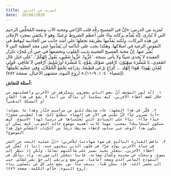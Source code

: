 ```yaml
---
title:  لمزيد من الدرس
date:  28/08/2020
---
```


لمزيد من الدرس: «إنَّ في المسيح رقَّة قلب الرَّاعي ومحبة الآب ونعمة المُخلِّص الرحيم التي لا تُبارى. إنَّه يُقدِّم بركاته بناءً على أعظم الشروط ترغيبًا. وهو لا يكتفي بمجرد الإعلان عن هذه البركات، ولكنه يُقدِّمها بطريقة تجعلها على أشد جانب من الجاذبية ليوقظ في النفوس الرغبة في امتلاكها. وهكذا يجب على خُدَّامه أن يُقدِّموا غنى مجد العطية التي لا يُعبَّر عنها. إنَّ محبة المسيح العجيبة تذيب القلوب وتخضعها في حين أن مُجرَّد تكرار العقيدة لا يُجدي شيئًا ولا يأتي بنتيجة. ’عَزُّوا، عَزُّوا شَعْبِي، يَقُولُ إِلهُكُمْ ‘. ’عَلَى جَبَل عَال اصْعَدِي، يَا مُبَشِّرَةَ صِهْيَوْنَ. ارْفَعِي صَوْتَكِ بِقُوَّةٍ، يَا مُبَشِّرَةَ أُورُشَلِيمَ. ارْفَعِي لاَ تَخَافِي. قُولِي لِمُدُنِ يَهُوذَا: هُوَذَا إِلهُكِ … كَرَاعٍ يَرْعَى قَطِيعَهُ. بِذِرَاعِهِ يَجْمَعُ الْحُمْلاَنَ، وَفِي حِضْنِهِ يَحْمِلُهَا‘ (إشعياء ٤٠: ١، ٩-١١).» (روح النبوة، مشتهى الأجيال، صفحة ٧٨٢).

**أسئلة للنقاش:**

`١. إنَّه لَمِن المؤسف أنَّ بعض الناس يشعرون بتميُّزهم عن الآخرين وأفضليتهم من خلال كشف أخطاء الآخرين. كيف يمكننا أن نتأكَّد من أننا لا نقع في هذا الإطار أو المسلك الذهني؟`

`٢. فكِّر في هذا المشهد: عاد صديقك للتو من مراسيم جنَّاز وهذا ما يقوله: «أنا مسرور جِدًّا لأنَّ عمَّتي هي الآن في السماء تتطلع إليَّ. هذا يُعطيني شعورًا جيدًا جِدًّا». بناءً على المبادئ التي تُعلَّمناها في درسنا لهذا الأسبوع، كيف ستكون استجابتك؟ بمعنى، مهما كانت أهمية موضوع حالة الموتى، كيف يمكن أن يكون هذا الوقت غير مناسِب لإعطاء صديقك درسًا من الكِتَاب المُقَدَّس حول هذا الموضوع؟`

`٣. ناقش العبارة التالية في ضوء شهادتنا للآخرين: «إنَّ عملية البحث عن الشر في حياة الآخرين يولِّد شرًّا في قلوب الذين يبحثون عنه. إننا إذ نُفكِّر في أخطاء الآخرين، نتغيَّر بحيث نصير على شاكلتهم تمامًا. ولكن إذ ننظر إلى يسوع، ونتحدَّث عن محبته وكمال صفاته، فإننا نتغيَّر إلى صورته. وإذ نتأمَّل في النموذج السامي الذي وضعه أمامنا، سنرتفع ونرتقي إلى جوٍّ نقي مُقدَّس، حتى إلى محضر الله. فإذ نسكن هُنا، ينبعث منَّا نور يشع على كل مَن يتَّصلون بنا» (روح النبوة، خدَّام الكلمة، صفحة ٤٧٩).`